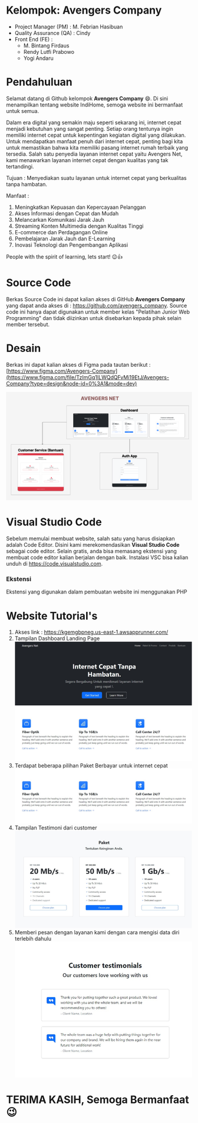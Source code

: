 # Kelompok: Avengers Company
  * Project Manager (PM) : M. Febrian Hasibuan 
  * Quality Assurance (QA) : Cindy
  * Front End (FE) :
    - M. Bintang Firdaus
    - Rendy Lutfi Prabowo
    - Yogi Andaru

# Pendahuluan
Selamat datang di Github kelompok **Avengers Company** 😄. Di sini menampilkan tentang website IndiHome, semoga website ini bermanfaat untuk semua. 

Dalam era digital yang semakin maju seperti sekarang ini, internet cepat menjadi kebutuhan yang sangat penting. Setiap orang tentunya ingin memiliki internet cepat untuk kepentingan kegiatan digital yang dilakukan. 
Untuk mendapatkan manfaat penuh dari internet cepat, penting bagi kita untuk memastikan bahwa kita memiliki pasang internet rumah terbaik yang tersedia. Salah satu penyedia layanan internet cepat yaitu Avengers Net, kami menawarkan layanan internet cepat dengan kualitas yang tak tertandingi.

Tujuan : Menyediakan suatu layanan untuk internet cepat yang berkualitas tanpa hambatan. 

Manfaat :
1. Meningkatkan Kepuasan dan Kepercayaan Pelanggan
2. Akses Informasi dengan Cepat dan Mudah
3. Melancarkan Komunikasi Jarak Jauh
4. Streaming Konten Multimedia dengan Kualitas Tinggi
5. E-commerce dan Perdagangan Online
6. Pembelajaran Jarak Jauh dan E-Learning
7. Inovasi Teknologi dan Pengembangan Aplikasi

People with the spirit of learning, lets start! 😉👍

# Source Code
Berkas Source Code ini dapat kalian akses di GitHub **Avengers Company** yang dapat anda akses di : https://github.com/avengers_company.
Source code ini hanya dapat digunakan untuk member kelas "Pelatihan Junior Web Programming" dan tidak diizinkan untuk disebarkan kepada pihak selain member tersebut.

# Desain
Berkas ini dapat kalian akses di Figma pada tautan berikut :
[https://www.figma.com/Avengers-Company](https://www.figma.com/file/TzImGq1ILWQdQFvMi19EtJ/Avengers-Company?type=design&node-id=0%3A1&mode=dev)

![Image](public/assets/image.png)

# Visual Studio Code
Sebelum memulai membuat website, salah satu yang harus disiapkan adalah Code Editor. Disini kami merekomendasikan **Visual Studio Code** sebagai code editor. Selain gratis, anda bisa memasang ekstensi yang membuat code editor kalian berjalan dengan baik. Instalasi VSC bisa kalian unduh di https://code.visualstudio.com.

### Ekstensi
Ekstensi yang digunakan dalam pembuatan website ini menggunakan PHP

# Website Tutorial's
1. Akses link : https://kgemgbpneg.us-east-1.awsapprunner.com/
2. Tampilan Dashboard Landing Page
   ![Image](public/assets/1.jpg)
   ![Image](public/assets/2.jpg)
3. Terdapat beberapa pilihan Paket Berbayar untuk internet cepat
   ![Image](public/assets/3.jpg)
4. Tampilan Testimoni dari customer
   ![Image](public/assets/4.jpg)
5. Memberi pesan dengan layanan kami dengan cara mengisi data diri terlebih dahulu
    ![Image](public/assets/5.jpg)

# TERIMA KASIH, Semoga Bermanfaat 😉
